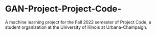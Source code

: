 # GAN-Project-Project-Code-
A machine learning project for the Fall 2022 semester of Project Code, a student organization at the University of Illinois at Urbana-Champaign.
